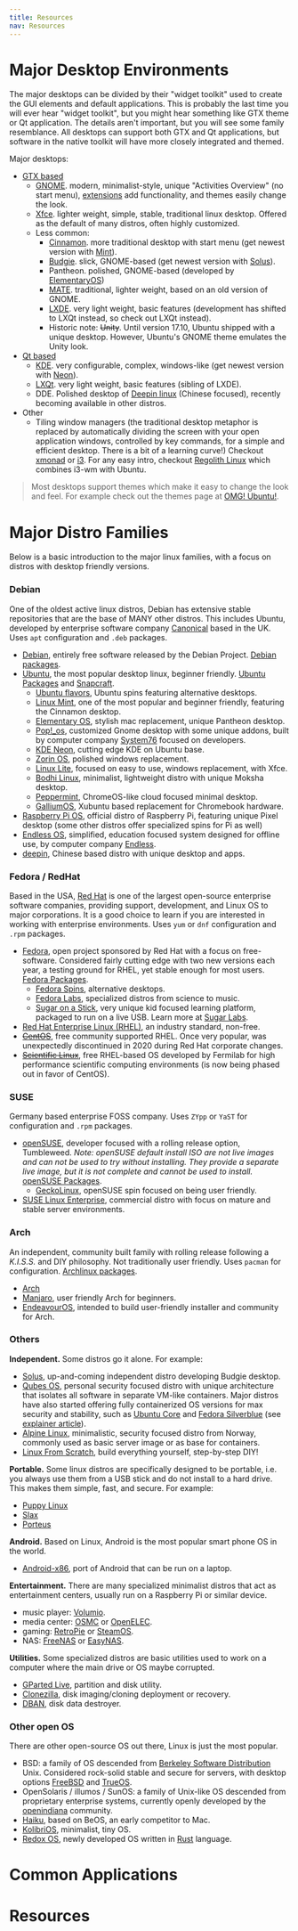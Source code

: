 ```yaml
---
title: Resources
nav: Resources
---
```


# Major Desktop Environments

The major desktops can be divided by their "widget toolkit" used to create the GUI elements and default applications.
This is probably the last time you will ever hear "widget toolkit", but you might hear something like GTX theme or Qt application.
The details aren't important, but you will see some family resemblance.
All desktops can support both GTX and Qt applications, but software in the native toolkit will have more closely integrated and themed.

Major desktops:

- [GTX based](https://en.wikipedia.org/wiki/GTK)
    - [GNOME](https://www.gnome.org/). modern, minimalist-style, unique "Activities Overview" (no start menu), [extensions](https://extensions.gnome.org/) add functionality, and themes easily change the look.
    - [Xfce](https://www.xfce.org/). lighter weight, simple, stable, traditional linux desktop. Offered as the default of many distros, often highly customized.
    - Less common:
        - [Cinnamon](http://developer.linuxmint.com/projects.html). more traditional desktop with start menu (get newest version with [Mint](https://www.linuxmint.com/)).
        - [Budgie](https://budgie-desktop.org/). slick, GNOME-based (get newest version with [Solus](https://getsol.us/home/)).
        - Pantheon. polished, GNOME-based (developed by [ElementaryOS](https://elementary.io/))
        - [MATE](https://mate-desktop.org/). traditional, lighter weight, based on an old version of GNOME.
        - [LXDE](http://lxde.org/). very light weight, basic features (development has shifted to LXQt instead, so check out LXQt instead). 
        - Historic note: ~~Unity~~. Until version 17.10, Ubuntu shipped with a unique desktop. However, Ubuntu's GNOME theme emulates the Unity look.
- [Qt based](https://en.wikipedia.org/wiki/Qt_(software))
    - [KDE](https://www.kde.org/). very configurable, complex, windows-like (get newest version with [Neon](https://neon.kde.org/)).
    - [LXQt](http://lxqt.org/). very light weight, basic features (sibling of LXDE).
    - DDE. Polished desktop of [Deepin linux](https://www.deepin.org/en/) (Chinese focused), recently becoming available in other distros.
- Other
    - Tiling window managers (the traditional desktop metaphor is replaced by automatically dividing the screen with your open application windows, controlled by key commands, for a simple and efficient desktop. There is a bit of a learning curve!) Checkout [xmonad](http://xmonad.org/) or [i3](https://i3wm.org/). For any easy intro, checkout [Regolith Linux](https://regolith-linux.org/) which combines i3-wm with Ubuntu.

> Most desktops support themes which make it easy to change the look and feel. 
> For example check out the themes page at [OMG! Ubuntu!](http://www.omgubuntu.co.uk/category/themes-2).

# Major Distro Families

Below is a basic introduction to the major linux families, with a focus on distros with desktop friendly versions.

### Debian

One of the oldest active linux distros, Debian has extensive stable repositories that are the base of MANY other distros. 
This includes Ubuntu, developed by enterprise software company [Canonical](https://www.canonical.com/) based in the UK.
Uses `apt` configuration and `.deb` packages.

- [Debian](https://www.debian.org/), entirely free software released by the Debian Project. [Debian packages](https://www.debian.org/distrib/packages).
- [Ubuntu](https://www.ubuntu.com/), the most popular desktop linux, beginner friendly. [Ubuntu Packages](https://packages.ubuntu.com/) and [Snapcraft](https://snapcraft.io/).
    - [Ubuntu flavors](https://ubuntu.com/download/flavours), Ubuntu spins featuring alternative desktops.
    - [Linux Mint](https://www.linuxmint.com/), one of the most popular and beginner friendly, featuring the Cinnamon desktop.
    - [Elementary OS](https://elementary.io/), stylish mac replacement, unique Pantheon desktop.
    - [Pop!_os](https://system76.com/pop), customized Gnome desktop with some unique addons, built by computer company [System76](https://system76.com) focused on developers.
    - [KDE Neon](https://neon.kde.org/), cutting edge KDE on Ubuntu base.
    - [Zorin OS](https://zorinos.com/), polished windows replacement.
    - [Linux Lite](https://www.linuxliteos.com/), focused on easy to use, windows replacement, with Xfce.
    - [Bodhi Linux](https://www.bodhilinux.com/), minimalist, lightweight distro with unique Moksha desktop.
    - [Peppermint](https://peppermintos.com/), ChromeOS-like cloud focused minimal desktop.
    - [GalliumOS](https://galliumos.org/), Xubuntu based replacement for Chromebook hardware.
- [Raspberry Pi OS](https://www.raspberrypi.org/software/), official distro of Raspberry Pi, featuring unique Pixel desktop (some other distros offer specialized spins for Pi as well)
- [Endless OS](https://endlessos.com/home/), simplified, education focused system designed for offline use, by computer company [Endless](https://endlessos.com/computers/).
- [deepin](https://deepin.org/), Chinese based distro with unique desktop and apps. 

### Fedora / RedHat

Based in the USA, [Red Hat](https://www.redhat.com/) is one of the largest open-source enterprise software companies, providing support, development, and Linux OS to major corporations.
It is a good choice to learn if you are interested in working with enterprise environments.
Uses `yum` or `dnf` configuration and `.rpm` packages.

- [Fedora](https://getfedora.org/), open project sponsored by Red Hat with a focus on free-software. Considered fairly cutting edge with two new versions each year, a testing ground for RHEL, yet stable enough for most users. [Fedora Packages](https://apps.fedoraproject.org/packages/).
    - [Fedora Spins](https://spins.fedoraproject.org/), alternative desktops.
    - [Fedora Labs](https://labs.fedoraproject.org/), specialized distros from science to music.
    - [Sugar on a Stick](https://spins.fedoraproject.org/en/soas/), very unique kid focused learning platform, packaged to run on a live USB. Learn more at [Sugar Labs](https://www.sugarlabs.org/).
- [Red Hat Enterprise Linux (RHEL)](https://www.redhat.com/en/technologies/linux-platforms/enterprise-linux), an industry standard, non-free.
- ~~[CentOS](https://www.centos.org/)~~, free community supported RHEL. Once very popular, was unexpectedly discontinued in 2020 during Red Hat corporate changes.
- ~~[Scientific Linux](https://www.scientificlinux.org/)~~, free RHEL-based OS developed by Fermilab for high performance scientific computing environments (is now being phased out in favor of CentOS).

### SUSE

Germany based enterprise FOSS company.
Uses `ZYpp` or `YaST` for configuration and `.rpm` packages.

- [openSUSE](https://www.opensuse.org/), developer focused with a rolling release option, Tumbleweed. *Note: openSUSE default install ISO are not live images and can not be used to try without installing. They provide a separate live image, but it is not complete and cannot be used to install.* [openSUSE Packages](https://software.opensuse.org/find).
    - [GeckoLinux](https://geckolinux.github.io/), openSUSE spin focused on being user friendly.
- [SUSE Linux Enterprise](https://www.suse.com/), commercial distro with focus on mature and stable server environments.

### Arch

An independent, community built family with rolling release following a *K.I.S.S.* and DIY philosophy. 
Not traditionally user friendly.
Uses `pacman` for configuration. [Archlinux packages](https://www.archlinux.org/packages/).

- [Arch](https://www.archlinux.org/)
- [Manjaro](https://manjaro.org/), user friendly Arch for beginners.
- [EndeavourOS](https://endeavouros.com/), intended to build user-friendly installer and community for Arch.

### Others

**Independent.** Some distros go it alone. For example:

- [Solus](https://getsol.us/home/), up-and-coming independent distro developing Budgie desktop.
- [Qubes OS](https://www.qubes-os.org/), personal security focused distro with unique architecture that isolates all software in separate VM-like containers. Major distros have also started offering fully containerized OS versions for max security and stability, such as [Ubuntu Core](https://ubuntu.com/core) and [Fedora Silverblue](https://silverblue.fedoraproject.org/) (see [explainer article](https://arstechnica.com/gadgets/2021/02/ubuntu-core-20-adds-secure-boot-with-hardware-backed-encryption/)).
- [Alpine Linux](https://www.alpinelinux.org/), minimalistic, security focused distro from Norway, commonly used as basic server image or as base for containers.
- [Linux From Scratch](http://www.linuxfromscratch.org/), build everything yourself, step-by-step DIY!

**Portable.** Some linux distros are specifically designed to be portable, i.e. you always use them from a USB stick and do not install to a hard drive.
This makes them simple, fast, and secure.
For example:

- [Puppy Linux](http://puppylinux.org/)
- [Slax](https://www.slax.org/en/)
- [Porteus](http://www.porteus.org/)

**Android.** Based on Linux, Android is the most popular smart phone OS in the world.

- [Android-x86](http://www.android-x86.org/), port of Android that can be run on a laptop.

**Entertainment.** There are many specialized minimalist distros that act as entertainment centers, usually run on a Raspberry Pi or similar device.

- music player: [Volumio](https://volumio.org/).
- media center: [OSMC](https://osmc.tv/) or [OpenELEC](http://openelec.tv/).
- gaming: [RetroPie](https://retropie.org.uk/) or [SteamOS](http://store.steampowered.com/steamos/).
- NAS: [FreeNAS](http://www.freenas.org/) or [EasyNAS](http://www.easynas.org/). 

**Utilities.** Some specialized distros are basic utilities used to work on a computer where the main drive or OS maybe corrupted.

- [GParted Live](https://gparted.sourceforge.io/livecd.php), partition and disk utility.
- [Clonezilla](http://www.clonezilla.org/), disk imaging/cloning deployment or recovery.
- [DBAN](https://dban.org/), disk data destroyer.

### Other open OS 

There are other open-source OS out there, Linux is just the most popular.

- BSD: a family of OS descended from [Berkeley Software Distribution](https://en.wikipedia.org/wiki/Berkeley_Software_Distribution) Unix. Considered rock-solid stable and secure for servers, with desktop options [FreeBSD](https://www.freebsd.org/) and [TrueOS](https://www.trueos.org/).
- OpenSolaris / illumos / SunOS: a family of Unix-like OS descended from proprietary enterprise systems, currently openly developed by the [openindiana](https://www.openindiana.org/) community.
- [Haiku](https://www.haiku-os.org/), based on BeOS, an early competitor to Mac.
- [KolibriOS](http://kolibrios.org/en/), minimalist, tiny OS.
- [Redox OS](https://www.redox-os.org/), newly developed OS written in [Rust](https://www.rust-lang.org/en-US/) language.

# Common Applications


# Resources

